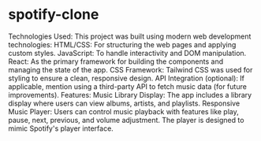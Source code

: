 # spotify-clone
 Technologies Used: This project was built using modern web development technologies:  HTML/CSS: For structuring the web pages and applying custom styles. JavaScript: To handle interactivity and DOM manipulation. React: As the primary framework for building the components and managing the state of the app. CSS Framework: Tailwind CSS was used for styling to ensure a clean, responsive design. API Integration (optional): If applicable, mention using a third-party API to fetch music data (for future improvements). Features: Music Library Display: The app includes a library display where users can view albums, artists, and playlists. Responsive Music Player: Users can control music playback with features like play, pause, next, previous, and volume adjustment. The player is designed to mimic Spotify's player interface.
